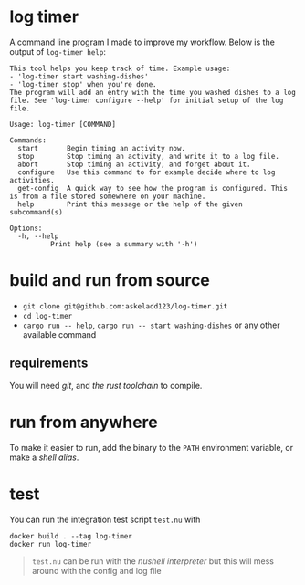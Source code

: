 # log timer
A command line program I made to improve my workflow. Below is the output of `log-timer help`:

```
This tool helps you keep track of time. Example usage: 
- 'log-timer start washing-dishes'
- 'log-timer stop' when you're done.
The program will add an entry with the time you washed dishes to a log file. See 'log-timer configure --help' for initial setup of the log file.

Usage: log-timer [COMMAND]

Commands:
  start       Begin timing an activity now.
  stop        Stop timing an activity, and write it to a log file. 
  abort       Stop timing an activity, and forget about it.
  configure   Use this command to for example decide where to log activities.
  get-config  A quick way to see how the program is configured. This is from a file stored somewhere on your machine.
  help        Print this message or the help of the given subcommand(s)

Options:
  -h, --help
          Print help (see a summary with '-h')
```

# build and run from source
- `git clone git@github.com:askeladd123/log-timer.git`
- `cd log-timer`
- `cargo run -- help`, `cargo run -- start washing-dishes` or any other available command

## requirements
You will need *git*, and *the rust toolchain* to compile.

# run from anywhere
To make it easier to run, add the binary to the `PATH` environment variable, or make a *shell alias*.

# test
You can run the integration test script `test.nu` with 
```
docker build . --tag log-timer
docker run log-timer
```

> `test.nu` can be run with the *nushell interpreter* but this will mess around with the config and log file
